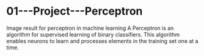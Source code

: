 # 01---Project---Perceptron

Image result for perceptron in machine learning
A Perceptron is an algorithm for supervised learning of binary classifiers. This algorithm enables neurons to learn and processes elements in the training set one at a time.
